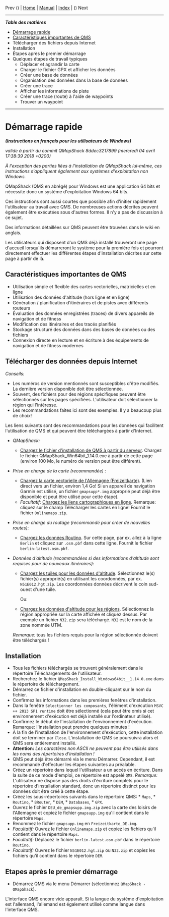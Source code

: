 Prev () | [Home](Home) | [Manual](DocMain) | [Index](AxAdvIndex) | () Next
- - -

***Table des matières***

* [Démarrage rapide](#Démarrage-rapide)
* [Caractéristiques importantes de QMS](#Caractéristiques-importantes-de-QMS)
* Télécharger des fichiers depuis Internet
* Installation
* Étapes après le premier démarrage
* Quelques étapes de travail typiques
     * Déplacer et agrandir la carte
     * Charger le fichier GPX et afficher les données
     * Créer une base de données
     * Organisation des données dans la base de données
     * Créer une trace
     * Afficher les informations de piste
     * Créer une trace (route) à l'aide de waypoints
     * Trouver un waypoint

* * * * * * * * * *
			 
# Démarrage rapide
___(Instructions en français pour les utilisateurs de Windows)___

_valide à partir du commit QMapShack 8ddec3217899 (mercredi 04 avril 17:38:39 2018 +0200)_

_À l'exception des parties liées à l'installation de QMapShack lui-même, ces instructions s'appliquent également aux systèmes d'exploitation non Windows._

QMapShack (QMS en abrégé) pour Windows est une application 64 bits et nécessite donc un système d'exploitation Windows 64 bits.

Ces instructions sont aussi courtes que possible afin d'initier rapidement l'utilisateur au travail avec QMS. De nombreuses actions décrites peuvent également être exécutées sous d'autres formes. Il n'y a pas de discussion à ce sujet.

Des informations détaillées sur QMS peuvent être trouvées dans le wiki en anglais.

Les utilisateurs qui disposent d'un QMS déjà installé trouveront une page d'accueil lorsqu'ils démarreront le système pour la première fois et pourront directement effectuer les différentes étapes d'installation décrites sur cette page à partir de là.

## Caractéristiques importantes de QMS

* Utilisation simple et flexible des cartes vectorielles, matricielles et en ligne
* Utilisation des données d'altitude (hors ligne et en ligne)
* Génération / planification d'itinéraires et de pistes avec différents routeurs
* Évaluation des données enregistrées (traces) de divers appareils de navigation et de fitness
* Modification des itinéraires et des tracés planifiés
* Stockage structuré des données dans des bases de données ou des fichiers
* Connexion directe en lecture et en écriture à des équipements de navigation et de fitness modernes
	 
## Télécharger des données depuis Internet

_Conseils:_

* Les numéros de version mentionnés sont susceptibles d'être modifiés. La dernière version disponible doit être sélectionnée.  
* Souvent, des fichiers pour des régions spécifiques peuvent être sélectionnés sur les pages spécifiées. L'utilisateur doit sélectionner la région qui l'intéresse.
* Les recommandations faites ici sont des exemples. Il y a beaucoup plus de choix!

Les liens suivants sont des recommandations pour les données qui facilitent l'utilisation de QMS et qui peuvent être téléchargées à partir d'Internet.

* _QMapShack:_

   * [Chargez le fichier d'installation de QMS à partir du serveur](https://github.com/Maproom/qmapshack/releases "QMS Installationsdatei laden"). Chargez le fichier QMapShack_Win64bit_1.14.0.exe à partir de cette page (environ 100 Mo, le numéro de version peut être différent).

* _Prise en charge de la carte (recommandée)_ :

     * [Chargez la carte vectorielle de l'Allemagne (Freizeitkarte)](http://download.freizeitkarte-osm.de/garmin/latest/DEU_de_gmapsupp.img.zip "Freizeitkarte Deutschland"). (Lien direct vers un fichier, environ 1,4 Go! Si un appareil de navigation Garmin est utilisé, un fichier `gmapsupp*.img` approprié peut déjà être disponible et peut être utilisé pour cette étape).
     * _Facultatif:_ [Chargez les liens cartographiques en ligne](http://www.mtb-touring.net/qms/onlinekarten-einbinden/ "Online-Karten"). Remarque: cliquez sur le champ Télécharger les cartes en ligne! Fournit le fichier `Onlinemaps.zip`.

* _Prise en charge du routage (recommandé pour créer de nouvelles routes)_:
     * [Chargez les données Routino](http://download.geofabrik.de/europe/germany.html "Routino-Daten laden"). Sur cette page, par ex. allez à la ligne `Berlin` et cliquez sur `.osm.pbf` dans cette ligne. Fournit le fichier `berlin-latest.osm.pbf`.

* _Données d'altitude (recommandées si des informations d'altitude sont requises pour de nouveaux itinéraires)_:
 
     * [Chargez les tuiles pour les données d'altitude](https://dds.cr.usgs.gov/srtm/version2_1/SRTM3/Eurasia/ "Einzelne Kacheln"). Sélectionnez le(s) fichier(s) approprié(s) en utilisant les coordonnées, par ex. `N51E012.hgt.zip`. Les coordonnées données décrivent le coin sud-ouest d'une tuile.

        Ou:

     * [Chargez les données d'altitude pour les régions](http://www.viewfinderpanoramas.org/Coverage%20map%20viewfinderpanoramas_org3.htm "DEM Höhendaten für Regionen"). Sélectionnez la région appropriée sur la carte affichée et cliquez dessus. Par exemple un fichier `N32.zip` sera téléchargé. `N32` est le nom de la zone nommée UTM.

    _Remarque:_ tous les fichiers requis pour la région sélectionnée doivent être téléchargés !

## Installation

* Tous les fichiers téléchargés se trouvent généralement dans le répertoire Téléchargements de l'utilisateur.
* Recherchez le fichier `QMapShack_Install_Windows64bit__1.14.0.exe` dans le répertoire de téléchargement.
* Démarrez ce fichier d'installation en double-cliquant sur le nom du fichier.
* Confirmez les informations dans les premières fenêtres d'installation.
* Dans la fenêtre `Sélectionner les composants`, l'élément d'exécution `MSVC ++ 2013 SP1 runtime` doit être sélectionné (cela peut être omis si cet environnement d'exécution est déjà installé sur l'ordinateur utilisé).
* Confirmez le début de l'installation de l'environnement d'exécution. Remarque: l'installation peut prendre quelques minutes !
* À la fin de l'installation de l'environnement d'exécution, cette installation doit se terminer par `Close`. L'installation de QMS se poursuivra alors et QMS sera entièrement installé.
* **Attention:** *Les caractères non ASCII ne peuvent pas être utilisés dans les noms des répertoires d'installation !*
* QMS peut déjà être démarré via le menu Démarrer. Cependant, il est recommandé d'effectuer les étapes suivantes au préalable.
* Créez un répertoire dans lequel l'utilisateur a un accès en écriture. Dans la suite de ce mode d'emploi, ce répertoire est appelé `QMS`. _Remarque:_ L'utilisateur ne dispose pas des droits d'écriture complets pour le répertoire d'installation standard, donc un répertoire distinct pour les données doit être créé à cette étape.
* Créez les sous-répertoires suivants dans le répertoire QMS:
        * `Maps`,
        * `Routino`,
        * `BRouter`,
        * `DEM`,
        * `Databases`,
        * `GPX`.
* Ouvrez le fichier `DEU_de_gmapsupp.img.zip` avec la carte des loisirs de l'Allemagne et copiez le fichier `gmapsupp.img` qu'il contient dans le répertoire `Maps`.
* Renommez le fichier `gmapsupp.img` en `Freizeitkarte_DE.img`.
* _Facultatif:_ Ouvrez le fichier `Onlinemaps.zip` et copiez les fichiers qu'il contient dans le répertoire `Maps`.
* _Facultatif:_ Déplacez le fichier `berlin-latest.osm.pbf` dans le répertoire `Routino`.
* _Facultatif:_ Ouvrez le fichier `N51E012.hgt.zip` ou `N32.zip` et copiez les fichiers qu'il contient dans le répertoire `DEM`.

## Etapes après le premier démarrage


* Démarrez QMS via le menu Démarrer (sélectionnez `QMapShack - QMapShack`).

L'interface QMS encore vide apparaît. Si la langue du système d'exploitation est l'allemand, l'allemand est également utilisé comme langue dans l'interface QMS.

